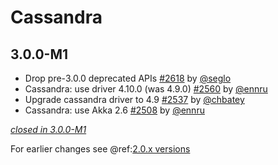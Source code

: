 # Cassandra

## 3.0.0-M1

- Drop pre-3.0.0 deprecated APIs [#2618](https://github.com/akka/alpakka/issues/2618) by [@seglo](https://github.com/seglo)
- Cassandra: use driver 4.10.0 (was 4.9.0) [#2560](https://github.com/akka/alpakka/issues/2560) by [@ennru](https://github.com/ennru)
- Upgrade cassandra driver to 4.9 [#2537](https://github.com/akka/alpakka/issues/2537) by [@chbatey](https://github.com/chbatey)
- Cassandra: use Akka 2.6 [#2508](https://github.com/akka/alpakka/issues/2508) by [@ennru](https://github.com/ennru)

[*closed in 3.0.0-M1*](https://github.com/akka/alpakka/issues?q=is%3Aclosed+milestone%3A3.0.0-M1+label%3Ap%3Acassandra)

For earlier changes see @ref:[2.0.x versions](../2.0.x/cassandra.md)
